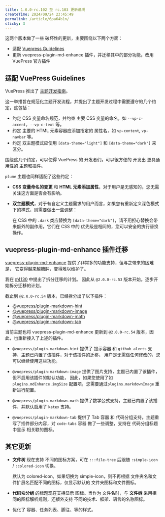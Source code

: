 ```yaml
---
title: 1.0.0-rc.102 至 rc.103 更新说明
createTime: 2024/09/24 23:45:49
permalink: /article/6pa64b1n/
sticky: 3
---
```


这两个版本做了一些 破坏性的更新，主要围绕以下两个方面：

- 适配 [Vuepress Guidelines](https://ecosystem.vuejs.press/zh/themes/guidelines.html)
- 更新 vuepress-plugin-md-enhance 插件，并迁移其中的部分功能，改用 VuePress 官方插件

## 适配 VuePress Guidelines

VuePress 推出了 [主题开发指南](https://ecosystem.vuejs.press/zh/themes/guidelines.html)。

这一举措旨在规范化主题开发流程，并提出了主题开发过程中需要遵守的几个约定，这包括：

- 约定 CSS 变量命名规范，并约束 主要 CSS 变量的命名，如 `--vp-c-accent`，`--vp-c-text` 等。
- 约定 主要的 HTML 元素容器应添加指定的 属性名，如 `vp-content`, `vp-navbar` 等。
- 约定 双主题模式应使用 `[data-theme="light"]` 和 `[data-theme="dark"]` 来区分。

围绕这几个约定，可以使得 VuePress 的 开发者们，可以很方便的 开发出 更具通用性的 主题和插件。

`plume` 主题也同样适配了这些约定：

- **CSS 变量命名的变更** 和 **HTML 元素添加属性**，对于用户是无感知的，您无需关注这方面是否会有影响。

- **双主题模式**，对于有自定义主题需求的用户而言，如果您有重新定义深色模式下的样式，则需要做出一些调整：

  在 CSS 中的 `.dark` 类应替换为 `[data-theme="dark"]`，请不用担心替换会带来额外的副作用，它们在 CSS 中的
  优先级是相同的，您可以安全的执行替换操作。

## vuepress-plugin-md-enhance 插件迁移

[vuepress-plugin-md-enhance](https://plugin-md-enhance.vuejs.press/zh/) 提供了非常多的功能支持，但与之带来的困难是，
它变得越来越臃肿，变得难以维护了。

我在 [#4130](https://github.com/vuepress-theme-hope/vuepress-theme-hope/issues/4130) 中提出了拆分迁移的计划。
因此从 `@2.0.0-rc.53` 版本开始，逐步开始拆分迁移的计划。

截止到 `@2.0.0-rc.54` 版本，已经拆分出了以下插件：

- [@vuepress/plugin-markdown-hint](https://ecosystem.vuejs.press/zh/plugins/markdown/markdown-hint.html)
- [@vuepress/plugin-markdown-image](https://ecosystem.vuejs.press/zh/plugins/markdown/markdown-image.html)
- [@vuepress/plugin-markdown-math](https://ecosystem.vuejs.press/zh/plugins/markdown/markdown-math.html)
- [@vuepress/plugin-markdown-tab](https://ecosystem.vuejs.press/zh/plugins/markdown/markdown-tab.html)

当前主题也将 vuepress-plugin-md-enhance 更新到 `@2.0.0-rc.54` 版本，因此，也重新接入了上述的插件。

- `@vuepress/plugin-markdown-hint` 提供了 提示容器 和 `github alerts` 支持，主题已内置了该插件，对于该插件的迁移，
  用户是无需做任何修改的，您可以继续使用这些功能。

- `@vuepress/plugin-markdown-image` 提供了图片支持，主题已内置了该插件，但不启用该插件的默认功能，
  因此，如果您使用了如 `plugins.mdEnhance.imgSize` 配置项，您需要通过`plugins.markdownImage` 重新进行配置。

- `@vuepress/plugin-markdown-math` 提供了数学公式支持，主题已内置了该插件，并默认启用了 `katex` 支持。

- `@vuepress/plugin-markdown-tab` 提供了 Tab 容器 和 代码分组支持，主题重写了插件部分内容，对 `code-tabs` 容器
  做了一些调整，支持在 代码分组标题中显示 相关联的图标。

## 其它更新

- **文件树** 现在支持 不同的图标方案，可在 `:::file-tree` 后跟随 `:simple-icon` / `:colored-icon` 切换。

  默认为 colored-icon，如果切换为 simple-icon，则不再根据 文件夹名和文件扩展名匹配不同的图标，仅显示默认的
  文件夹图标和文件图标。

- **代码块分组** 的标题现在支持显示 图标。当作为 文件名时，与 **文件树** 采用相同的图标解析规则，还额外支持
  不同的技术、框架、语言的名称图标。

- 优化了 容器、任务列表、脚注、等的样式。
